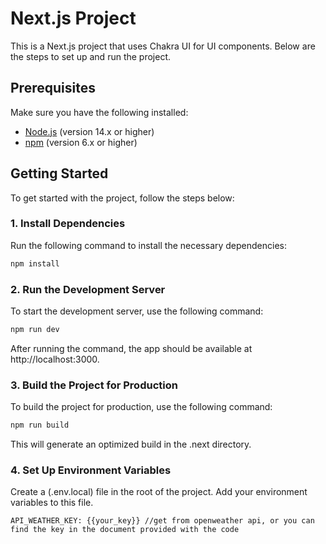 # Next.js Project

This is a Next.js project that uses Chakra UI for UI components. Below are the steps to set up and run the project.

## Prerequisites

Make sure you have the following installed:

- [Node.js](https://nodejs.org/en/download/) (version 14.x or higher)
- [npm](https://www.npmjs.com/get-npm) (version 6.x or higher)

## Getting Started

To get started with the project, follow the steps below:

### 1. Install Dependencies

Run the following command to install the necessary dependencies:

```bash
npm install
```


### 2. Run the Development Server
To start the development server, use the following command:
```bash
npm run dev
```
After running the command, the app should be available at http://localhost:3000.



### 3. Build the Project for Production
To build the project for production, use the following command:
```bash
npm run build
```
This will generate an optimized build in the .next directory.



### 4. Set Up Environment Variables

Create a (.env.local) file in the root of the project. Add your environment variables to this file.

```
API_WEATHER_KEY: {{your_key}} //get from openweather api, or you can find the key in the document provided with the code
```
